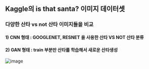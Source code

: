 ## Kaggle의 is that santa? 이미지 데이터셋

### 다양한 산타 vs not 산타 이미지들을 비교

#### 1) CNN 형태 : GOOGLENET, RESNET 을 사용한 산타 VS NOT 산타 분류

#### 2) GAN 형태 : train 부분만 산타를 학습해서 새로운 산타생성

![image](https://user-images.githubusercontent.com/114221089/217723178-f7338b1a-1a00-41f5-8062-bf4dcd6190fb.png)
